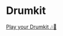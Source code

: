 # Drumkit


<a href="https://pratikang.github.io/Drumkit/" target="_blank">Play your Drumkit 🎶🥁<a/>
